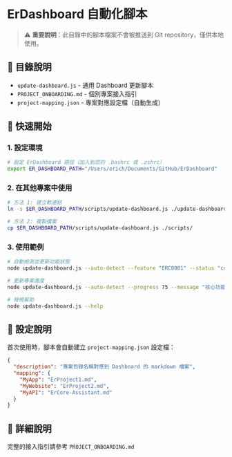 # ErDashboard 自動化腳本

> ⚠️ **重要說明**：此目錄中的腳本檔案不會被推送到 Git repository，僅供本地使用。

## 📁 目錄說明

- `update-dashboard.js` - 通用 Dashboard 更新腳本
- `PROJECT_ONBOARDING.md` - 個別專案接入指引
- `project-mapping.json` - 專案對應設定檔（自動生成）

## 🚀 快速開始

### 1. 設定環境
```bash
# 設定 ErDashboard 路徑（加入到您的 .bashrc 或 .zshrc）
export ER_DASHBOARD_PATH="/Users/erich/Documents/GitHub/ErDashboard"
```

### 2. 在其他專案中使用
```bash
# 方法 1: 建立軟連結
ln -s $ER_DASHBOARD_PATH/scripts/update-dashboard.js ./update-dashboard.js

# 方法 2: 複製檔案
cp $ER_DASHBOARD_PATH/scripts/update-dashboard.js ./scripts/
```

### 3. 使用範例
```bash
# 自動檢測並更新功能狀態
node update-dashboard.js --auto-detect --feature "ERC0001" --status "completed" --message "完成使用者登入"

# 更新專案進度
node update-dashboard.js --auto-detect --progress 75 --message "核心功能開發完成"

# 檢視幫助
node update-dashboard.js --help
```

## 🔧 設定說明

首次使用時，腳本會自動建立 `project-mapping.json` 設定檔：

```json
{
  "description": "專案目錄名稱對應到 Dashboard 的 markdown 檔案", 
  "mapping": {
    "MyApp": "ErProject1.md",
    "MyWebsite": "ErProject2.md",
    "MyAPI": "ErCore-Assistant.md"
  }
}
```

## 📖 詳細說明

完整的接入指引請參考 `PROJECT_ONBOARDING.md`